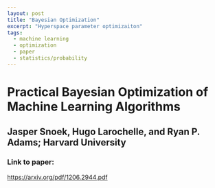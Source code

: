 ```yaml
---
layout: post
title: "Bayesian Optimization"
excerpt: "Hyperspace parameter optimizaiton"
tags:
  - machine learning
  - optimization
  - paper
  - statistics/probability
---
```



# Practical Bayesian Optimization of Machine Learning Algorithms
## Jasper Snoek, Hugo Larochelle, and Ryan P. Adams; Harvard University



### Link to paper:
https://arxiv.org/pdf/1206.2944.pdf
